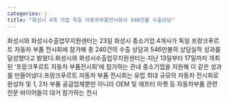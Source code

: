 ```yaml
---
categories: j
title: "화성시 4개 기업 독일 자동차부품전시회서 546만불 수출상담"
---
```

화성시와 화성시수출업무지원센터는 23일 화성시 중소기업 4개사가 독일 프랑크푸르트 자동차 부품 전시회에 참가해 총 240건의 수출 상담과 546만불의 상담실적 성과를 달성했다고 밝혔다.화성시와 화성시수출업무지원센터는 지난 13일부터 17일까지 개최된 ‘프랑크푸르트 자동차 부품전시회’에 참가하는 관내 중소기업을 지원해 이 같은 성과를 만들어냈다.프랑크푸르트 자동차 부품 전시회는 유럽 최대 규모의 자동차 전시회로 완성차 및 1, 2차 부품 공급업체뿐만 아니라 OEM 및 애프터 마켓 등 자동차부품 관련 전문 바이어들이 대거 참가하는 전시
